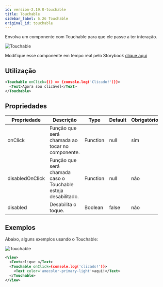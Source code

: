 ```yaml
---
id: version-2.19.0-touchable
title: Touchable
sidebar_label: 6.26 Touchable
original_id: touchable
---
```


Envolva um componente com Touchable para que ele passe a ter interação.

![Touchable](assets/images_components/v2.19.0/touchable_ex1.png)

Modifique esse componente em tempo real pelo Storybook [clique aqui](https://ame-miniapp-storybook.calindra.com.br/mobile/v2/?path=/story/intera%C3%A7%C3%B5es-touchable--basic)

## Utilização

```xml
<Touchable onClick={() => {console.log('Clicado!')}}>
  <Text>Agora sou clicável</Text>
</Touchable>
```
## Propriedades


| Propriedade     | Descrição                                                     | Type     | Default | Obrigatório |
|-----------------|---------------------------------------------------------------|----------|---------|-------------|
| onClick         | Função que será chamada ao tocar no componente.               | Function | null    | sim         |
| disabledOnClick | Função que será chamada caso o Touchable esteja desabilitado. | Function | null    | não         |
| disabled        | Desabilita o toque.                                           | Boolean  | false   | não         |

## Exemplos

Abaixo, alguns exemplos usando o Touchable:

![Touchable](assets/images_components/v2.19.0/touchable_ex2.png)

```xml
<View>
  <Text>clique </Text>
  <Touchable onClick={console.log('clicado!')}>
    <Text color='amecolor-primary-light'>aqui!</Text>
  </Touchable>
</View>
```

